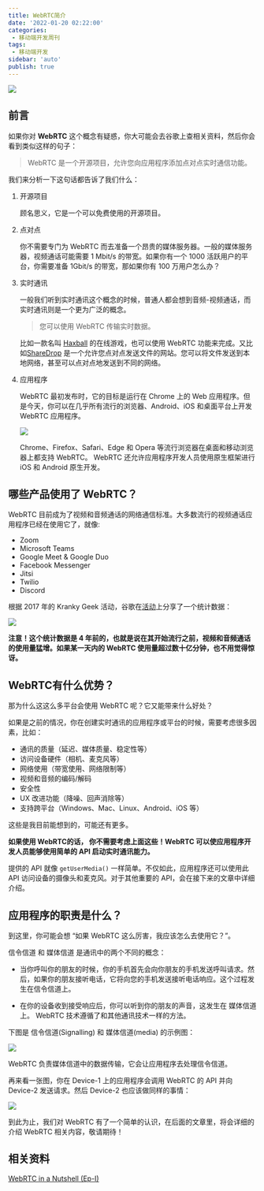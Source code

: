 ```yaml
---
title: WebRTC简介
date: '2022-01-20 02:22:00'
categories:
 - 移动端开发周刊
tags:
 - 移动端开发
sidebar: 'auto'
publish: true
---
```




![](https://cdn.jsdelivr.net/gh/daodaolee/photobed@main/img/20220112171045.png)

## 前言

如果你对 **WebRTC** 这个概念有疑惑，你大可能会去谷歌上查相关资料，然后你会看到类似这样的句子：

> WebRTC 是一个开源项目，允许您向应用程序添加点对点实时通信功能。

我们来分析一下这句话都告诉了我们什么：

1. 开源项目

   顾名思义，它是一个可以免费使用的开源项目。

2. 点对点

   你不需要专门为 WebRTC 而去准备一个昂贵的媒体服务器。一般的媒体服务器，视频通话可能需要 1 Mbit/s 的带宽。如果你有一个 1000 活跃用户的平台，你需要准备 1Gbit/s 的带宽，那如果你有 100 万用户怎么办？

3. 实时通讯

   一般我们听到实时通讯这个概念的时候，普通人都会想到音频-视频通话，而实时通讯则是一个更为广泛的概念。

   > 您可以使用 WebRTC 传输实时数据。

   比如一款名叫 [Haxball](https://www.haxball.com/) 的在线游戏，也可以使用 WebRTC 功能来完成。又比如[ShareDrop](https://www.sharedrop.io/) 是一个允许您点对点发送文件的网站。您可以将文件发送到本地网络，甚至可以点对点地发送到不同的网络。
	
4. 应用程序
	
	WebRTC 最初发布时，它的目标是运行在 Chrome 上的 Web 应用程序。但是今天，你可以在几乎所有流行的浏览器、Android、iOS 和桌面平台上开发 WebRTC 应用程序。
	
	![](https://cdn.jsdelivr.net/gh/daodaolee/photobed@main/img/20220112172211.png)
	
	Chrome、Firefox、Safari、Edge 和 Opera 等流行浏览器在桌面和移动浏览器上都支持 WebRTC。 WebRTC 还允许应用程序开发人员使用原生框架进行 iOS 和 Android 原生开发。

## 哪些产品使用了 WebRTC？

WebRTC 目前成为了视频和音频通话的网络通信标准。大多数流行的视频通话应用程序已经在使用它了，就像:

- Zoom
- Microsoft Teams
- Google Meet & Google Duo
- Facebook Messenger
- Jitsi
- Twilio
- Discord

根据 2017 年的 Kranky Geek 活动，谷歌在[活动](https://youtu.be/PEXnbTyygi4?t=104)上分享了一个统计数据：

![](https://cdn.jsdelivr.net/gh/daodaolee/photobed@main/img/20220112172607.png)

**注意！这个统计数据是 4 年前的，也就是说在其开始流行之前，视频和音频通话的使用量猛增。如果某一天内的 WebRTC 使用量超过数十亿分钟，也不用觉得惊讶。**

## WebRTC有什么优势？

那为什么这这么多平台会使用 WebRTC 呢？它又能带来什么好处？

如果是之前的情况，你在创建实时通讯的应用程序或平台的时候，需要考虑很多因素，比如：

* 通讯的质量（延迟、媒体质量、稳定性等）
* 访问设备硬件（相机、麦克风等）
* 网络使用（带宽使用、网络限制等）
* 视频和音频的编码/解码
* 安全性
* UX 改进功能（降噪、回声消除等）
* 支持跨平台（Windows、Mac、Linux、Android、iOS 等）

这些是我目前能想到的，可能还有更多。

**如果使用 WebRTC的话， 你不需要考虑上面这些！WebRTC 可以使应用程序开发人员能够使用简单的 API 启动实时通讯能力。**

提供的 API 就像 `getUserMedia()` 一样简单。不仅如此，应用程序还可以使用此 API 访问设备的摄像头和麦克风。对于其他重要的 API，会在接下来的文章中详细介绍。

## 应用程序的职责是什么？

到这里，你可能会想 “如果 WebRTC 这么厉害，我应该怎么去使用它？”。

信令信道 和 媒体信道 是通讯中的两个不同的概念：

* 当你呼叫你的朋友的时候，你的手机首先会向你朋友的手机发送呼叫请求。然后，如果你的朋友接听电话，它将向您的手机发送接听电话响应。这个过程发生在信令信道上。

* 在你的设备收到接受响应后，你可以听到你的朋友的声音，这发生在 媒体信道上。 WebRTC 技术遵循了和其他通讯技术一样的方法。

下图是 信令信道(Signalling) 和 媒体信道(media) 的示例图：

![](https://cdn.jsdelivr.net/gh/daodaolee/photobed@main/img/20220112174210.gif)

WebRTC 负责媒体信道中的数据传输，它会让应用程序去处理信令信道。

再来看一张图，你在 Device-1 上的应用程序会调用 WebRTC 的 API 并向 Device-2 发送请求。然后 Device-2 也应该做同样的事情：

![](https://cdn.jsdelivr.net/gh/daodaolee/photobed@main/img/20220112174815.png)

到此为止，我们对 WebRTC 有了一个简单的认识，在后面的文章里，将会详细的介绍 WebRTC 相关内容，敬请期待！

## 相关资料

[WebRTC in a Nutshell (Ep-I)](https://medium.com/orion-innovation-turkey/webrtc-crash-course-episode-i-1783809bba87)
